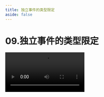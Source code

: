 ```yaml
---
title: 独立事件的类型限定
aside: false
---
```


# 09.独立事件的类型限定

<video autoplay src="http://qn.chinavanes.com/interview/react-interview/09.独立事件的类型限定.mp4" controls controlsList="nodownload" width="50%"/>

